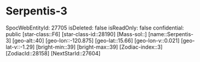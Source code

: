﻿---
location: [15.66,-120.875,40]
type: Station
tags:
- astro/Star

---

# Serpentis-3

SpocWebEntityId: 27705
isDeleted: false
isReadOnly: false
confidential: public
[star-class::F6]
[star-class-id::28190]
[Mass-sol::]
[name::Serpentis-3]
[geo-alt::40]
[geo-lon::-120.875]
[geo-lat::15.66]
[geo-lon-v::0.021]
[geo-lat-v::-1.29]
[bright-min::39]
[bright-max::39]
[Zodiac-index::3]
[ZodiacId::28158]
[NextStarId::27604]

